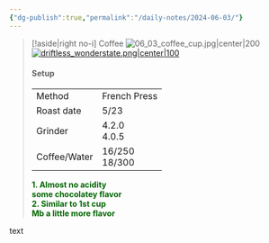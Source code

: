 ```yaml
---
{"dg-publish":true,"permalink":"/daily-notes/2024-06-03/"}
---
```


> [!aside|right no-i] Coffee
> ![06_03_coffee_cup.jpg|center|200](/img/user/images/06_03_coffee_cup.jpg)
> [![driftless_wonderstate.png|center|100](/img/user/images/driftless_wonderstate.png)](https://wonderstate.com/products/organic-driftless-3)
> #### Setup
> |  |  |
> | ---- | ---- |
> | Method | French Press |
> | Roast date | 5/23 |
> | Grinder | 4.2.0<br>4.0.5 |
> | Coffee/Water | 16/250<br>18/300 |
> 
> <font style="color:darkgreen">**1. Almost no acidity<br>some chocolatey flavor<br>2. Similar to 1st cup<br>Mb a little more flavor**</font>

text

